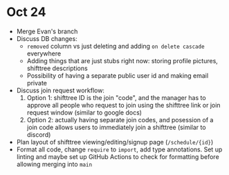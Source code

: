 # Oct 24

- Merge Evan's branch
- Discuss DB changes:
  - `removed` column vs just deleting and adding `on delete cascade` everywhere
  - Adding things that are just stubs right now: storing profile pictures, shifttree descriptions
  - Possibility of having a separate public user id and making email private
- Discuss join request workflow:
  1. Option 1: shifttree ID is the join "code", and the manager has to approve all people who request to join using the shifttree link or join request window
     (similar to google docs)
  3. Option 2: actually having separate join codes, and posession of a join code allows users to immediately join a shifttree
     (similar to discord)
- Plan layout of shifttree viewing/editing/signup page (`/schedule/{id}`)
- Format all code, change `require` to `import`, add type annotations. Set up linting and maybe set up GitHub Actions to check for formatting before allowing
  merging into `main`
